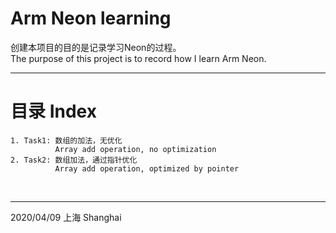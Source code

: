# Arm Neon learning


创建本项目的目的是记录学习Neon的过程。<br>
The purpose of this project is to record how I learn Arm Neon.

----------------------


# 目录 Index

```
1. Task1: 数组的加法，无优化
          Array add operation, no optimization 
2. Task2: 数组加法，通过指针优化
          Array add operation, optimized by pointer 
```
<br>


---
2020/04/09
上海 Shanghai
